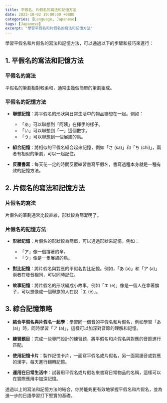 ```yaml
---
title: 平假名、片假名的寫法和記憶方法
date: 2023-10-02 19:00:00 +0800
categories: [Language, Japanese]
tags: [Japanese] 
excerpt: "學習平假名和片假名的寫法和記憶方法"
---
```


學習平假名和片假名的寫法和記憶方法，可以通過以下的步驟和技巧來進行：

## **1. 平假名的寫法和記憶方法**

### **平假名的寫法**
平假名的筆劃相對較柔和，通常由幾個簡單的筆劃組成。

### **平假名的記憶方法**
- **聯想記憶**：將平假名的形狀與日常生活中的物品聯想在一起。例如：
  - 「あ」可以聯想到「阿姨」在揮手的樣子。
  - 「い」可以聯想到「一」這個數字。
  - 「う」可以聯想到一個展翅的鳥。

- **組合記憶**：將相似的平假名組合起來記憶，例如「さ (sa)」和「ち (chi)」，兩者有相似的筆劃，可以一起記住。

- **反覆書寫**：每天花一定的時間反覆練習書寫平假名，書寫過程本身就是一種有效的記憶方法。

## **2. 片假名的寫法和記憶方法**

### **片假名的寫法**
片假名的筆劃通常比較直線，形狀較為簡潔明了。

### **片假名的記憶方法**
- **形狀記憶**：片假名的形狀較為簡單，可以通過形狀來記憶。例如：
  - 「ア」像一個撐著的傘。
  - 「ウ」像是一隻展翅的鳥。

- **對比記憶**：將片假名與對應的平假名對比記憶。例如，「あ (a)」和「ア (a)」兩者在發音相同，可以同時記住。

- **故事記憶**：將片假名的形狀編成小故事，例如「エ (e)」像是一個人在拿著旗子，可以想像成一個舉旗的人在說「エ (e)」。

## **3. 綜合記憶策略**
- **結合平假名與片假名一起學**：學習同一個音的平假名和片假名，例如學習「あ (a)」時，同時學習「ア (a)」，這樣可以加深對音節的理解和記憶。

- **練習題目**：完成一些專門設計的練習題，將平假名和片假名與對應的音節進行匹配。

- **使用記憶卡片**：製作記憶卡片，一面寫平假名或片假名，另一面寫讀音或對應的漢字，每天進行翻轉記憶。

- **運用在日常生活中**：試著用平假名或片假名來書寫日常物品的名稱，這樣可以在實際應用中加深記憶。

透過以上的寫法和記憶方法的結合，你將能夠更有效地掌握平假名和片假名，並為進一步的日語學習打下堅實的基礎。
